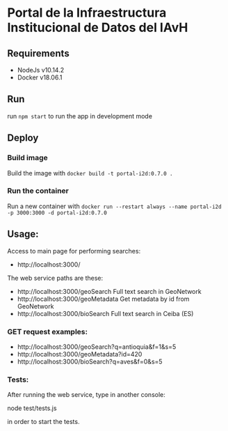 # Portal de la Infraestructura Institucional de Datos del IAvH

## Requirements

* NodeJs v10.14.2
* Docker v18.06.1

## Run

run `npm start` to run the app in development mode

## Deploy

### Build image
Build the image with `docker build -t portal-i2d:0.7.0 .`

### Run the container
Run a new container with `docker run --restart always --name portal-i2d -p 3000:3000 -d portal-i2d:0.7.0`

## Usage:

Access to main page for performing searches:

* http://localhost:3000/

The web service paths are these:

* http://localhost:3000/geoSearch               Full text search in GeoNetwork
* http://localhost:3000/geoMetadata             Get metadata by id from GeoNetwork
* http://localhost:3000/bioSearch               Full text search in Ceiba (ES)

### GET request examples:

* http://localhost:3000/geoSearch?q=antioquia&f=1&s=5
* http://localhost:3000/geoMetadata?id=420
* http://localhost:3000/bioSearch?q=aves&f=0&s=5

### Tests:

After running the web service, type in another console:

   node test/tests.js

in order to start the tests.
